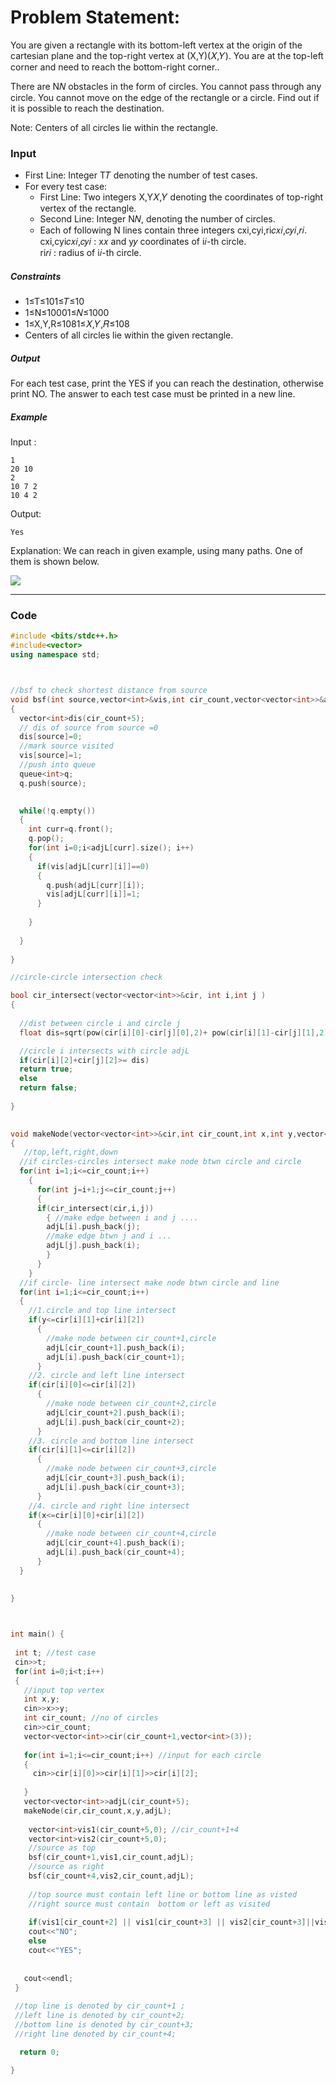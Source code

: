 # Problem Statement:

You are given a rectangle with its bottom-left vertex at the origin of the cartesian plane and the top-right vertex at (X,Y)(𝑋,𝑌). You are at the top-left corner and need to reach the bottom-right corner..

There are N𝑁 obstacles in the form of circles. You cannot pass through any circle. You cannot move on the edge of the rectangle or a circle. Find out if it is possible to reach the destination.

Note: Centers of all circles lie within the rectangle.

### Input

- First Line: Integer T𝑇 denoting the number of test cases.
- For every test case:
    - First Line: Two integers X,Y𝑋,𝑌 denoting the coordinates of top-right vertex of the rectangle.
    - Second Line: Integer N𝑁, denoting the number of circles.
    - Each of following N lines contain three integers cxi,cyi,ri𝑐𝑥𝑖,𝑐𝑦𝑖,𝑟𝑖.  
        cxi,cyi𝑐𝑥𝑖,𝑐𝑦𝑖 : x𝑥 and y𝑦 coordinates of i𝑖-th circle.  
        ri𝑟𝑖 : radius of i𝑖-th circle.

##### Constraints

- 1≤T≤101≤𝑇≤10
- 1≤N≤10001≤𝑁≤1000
- 1≤X,Y,R≤1081≤𝑋,𝑌,𝑅≤108
- Centers of all circles lie within the given rectangle.

##### Output

For each test case, print the YES if you can reach the destination, otherwise print NO. The answer to each test case must be printed in a new line.

##### Example
Input :
```
1  
20 10  
2  
10 7 2  
10 4 2
```


Output:
```
Yes
```



Explanation:
We can reach in given example, using many paths. One of them is shown below. 

![](https://i.ibb.co/bKqJG1G/sample.png)

---
### Code
```C++
#include <bits/stdc++.h>
#include<vector>
using namespace std;



//bsf to check shortest distance from source
void bsf(int source,vector<int>&vis,int cir_count,vector<vector<int>>&adjL)
{
  vector<int>dis(cir_count+5);
  // dis of source from source =0
  dis[source]=0;
  //mark source visited
  vis[source]=1;
  //push into queue
  queue<int>q;
  q.push(source);

  
  while(!q.empty())
  {
    int curr=q.front();
    q.pop();
    for(int i=0;i<adjL[curr].size(); i++)
    {
      if(vis[adjL[curr][i]]==0)
      {
        q.push(adjL[curr][i]);
        vis[adjL[curr][i]]=1;
      }
      
    }
    
  }
  
}

//circle-circle intersection check

bool cir_intersect(vector<vector<int>>&cir, int i,int j )
{
  
  //dist between circle i and circle j 
  float dis=sqrt(pow(cir[i][0]-cir[j][0],2)+ pow(cir[i][1]-cir[j][1],2));

  //circle i intersects with circle adjL
  if(cir[i][2]+cir[j][2]>= dis)
  return true;
  else
  return false;
  
}
  

void makeNode(vector<vector<int>>&cir,int cir_count,int x,int y,vector<vector<int>>&adjL )
{
   //top,left,right,down
  //if circles-circles intersect make node btwn circle and circle
  for(int i=1;i<=cir_count;i++)
    {
      for(int j=i+1;j<=cir_count;j++)
      {
      if(cir_intersect(cir,i,j))
        { //make edge between i and j ....
        adjL[i].push_back(j);
        //make edge btwn j and i ...
        adjL[j].push_back(i);
        }
      }
    }
  //if circle- line intersect make node btwn circle and line
  for(int i=1;i<=cir_count;i++)
  {
    //1.circle and top line intersect
    if(y<=cir[i][1]+cir[i][2])
      {
        //make node between cir_count+1,circle
        adjL[cir_count+1].push_back(i);
        adjL[i].push_back(cir_count+1);
      }
    //2. circle and left line intersect
    if(cir[i][0]<=cir[i][2])
      {
        //make node between cir_count+2,circle
        adjL[cir_count+2].push_back(i);
        adjL[i].push_back(cir_count+2);
      }
    //3. circle and bottom line intersect
    if(cir[i][1]<=cir[i][2])
      {
        //make node between cir_count+3,circle
        adjL[cir_count+3].push_back(i);
        adjL[i].push_back(cir_count+3);
      }
    //4. circle and right line intersect
    if(x<=cir[i][0]+cir[i][2])
      {
        //make node between cir_count+4,circle
        adjL[cir_count+4].push_back(i);
        adjL[i].push_back(cir_count+4);
      }
  }
  
  
}



int main() {
  
 int t; //test case
 cin>>t;
 for(int i=0;i<t;i++)
 {
   //input top vertex
   int x,y;
   cin>>x>>y;
   int cir_count; //no of circles
   cin>>cir_count;
   vector<vector<int>>cir(cir_count+1,vector<int>(3));
   
   for(int i=1;i<=cir_count;i++) //input for each circle
   {
     cin>>cir[i][0]>>cir[i][1]>>cir[i][2];
     
   }
   vector<vector<int>>adjL(cir_count+5);
   makeNode(cir,cir_count,x,y,adjL);
   
    vector<int>vis1(cir_count+5,0); //cir_count+1+4
    vector<int>vis2(cir_count+5,0);
    //source as top 
    bsf(cir_count+1,vis1,cir_count,adjL);
    //source as right
    bsf(cir_count+4,vis2,cir_count,adjL);
    
    //top source must contain left line or bottom line as visted
    //right source must contain  bottom or left as visited
    
    if(vis1[cir_count+2] || vis1[cir_count+3] || vis2[cir_count+3]||vis2[cir_count+2])
    cout<<"NO";
    else
    cout<<"YES";
    
  
   cout<<endl;
 }
 
 //top line is denoted by cir_count+1 ;
 //left line is denoted by cir_count+2;
 //bottom line is denoted by cir_count+3;
 //right line denoted by cir_count+4;

  return 0;

}

```